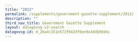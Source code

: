 ```yaml
---
title: "2012"
permalink: /supplements/government-gazette-supplement/2012/
description: ""
third_nav_title: Government Gazette Supplement
layout: datagovsg-v2-search
datagovsg-id: d_26a4c351e573f042df6ee9a3ddb6694c
---
```

